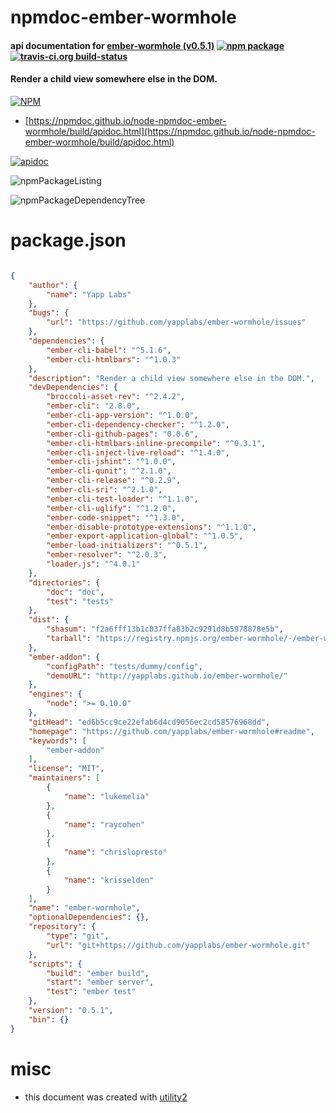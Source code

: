 # npmdoc-ember-wormhole

#### api documentation for  [ember-wormhole (v0.5.1)](https://github.com/yapplabs/ember-wormhole#readme)  [![npm package](https://img.shields.io/npm/v/npmdoc-ember-wormhole.svg?style=flat-square)](https://www.npmjs.org/package/npmdoc-ember-wormhole) [![travis-ci.org build-status](https://api.travis-ci.org/npmdoc/node-npmdoc-ember-wormhole.svg)](https://travis-ci.org/npmdoc/node-npmdoc-ember-wormhole)

#### Render a child view somewhere else in the DOM.

[![NPM](https://nodei.co/npm/ember-wormhole.png?downloads=true&downloadRank=true&stars=true)](https://www.npmjs.com/package/ember-wormhole)

- [https://npmdoc.github.io/node-npmdoc-ember-wormhole/build/apidoc.html](https://npmdoc.github.io/node-npmdoc-ember-wormhole/build/apidoc.html)

[![apidoc](https://npmdoc.github.io/node-npmdoc-ember-wormhole/build/screenCapture.buildCi.browser.%252Ftmp%252Fbuild%252Fapidoc.html.png)](https://npmdoc.github.io/node-npmdoc-ember-wormhole/build/apidoc.html)

![npmPackageListing](https://npmdoc.github.io/node-npmdoc-ember-wormhole/build/screenCapture.npmPackageListing.svg)

![npmPackageDependencyTree](https://npmdoc.github.io/node-npmdoc-ember-wormhole/build/screenCapture.npmPackageDependencyTree.svg)



# package.json

```json

{
    "author": {
        "name": "Yapp Labs"
    },
    "bugs": {
        "url": "https://github.com/yapplabs/ember-wormhole/issues"
    },
    "dependencies": {
        "ember-cli-babel": "^5.1.6",
        "ember-cli-htmlbars": "^1.0.3"
    },
    "description": "Render a child view somewhere else in the DOM.",
    "devDependencies": {
        "broccoli-asset-rev": "^2.4.2",
        "ember-cli": "2.8.0",
        "ember-cli-app-version": "^1.0.0",
        "ember-cli-dependency-checker": "^1.2.0",
        "ember-cli-github-pages": "0.0.6",
        "ember-cli-htmlbars-inline-precompile": "^0.3.1",
        "ember-cli-inject-live-reload": "^1.4.0",
        "ember-cli-jshint": "^1.0.0",
        "ember-cli-qunit": "^2.1.0",
        "ember-cli-release": "^0.2.9",
        "ember-cli-sri": "^2.1.0",
        "ember-cli-test-loader": "^1.1.0",
        "ember-cli-uglify": "^1.2.0",
        "ember-code-snippet": "^1.3.0",
        "ember-disable-prototype-extensions": "^1.1.0",
        "ember-export-application-global": "^1.0.5",
        "ember-load-initializers": "^0.5.1",
        "ember-resolver": "^2.0.3",
        "loader.js": "^4.0.1"
    },
    "directories": {
        "doc": "doc",
        "test": "tests"
    },
    "dist": {
        "shasum": "f2a6fff13b1c037ffa83b2c9291d8b5978878e5b",
        "tarball": "https://registry.npmjs.org/ember-wormhole/-/ember-wormhole-0.5.1.tgz"
    },
    "ember-addon": {
        "configPath": "tests/dummy/config",
        "demoURL": "http://yapplabs.github.io/ember-wormhole/"
    },
    "engines": {
        "node": ">= 0.10.0"
    },
    "gitHead": "ed6b5cc9ce22efab6d4cd9056ec2cd58576968dd",
    "homepage": "https://github.com/yapplabs/ember-wormhole#readme",
    "keywords": [
        "ember-addon"
    ],
    "license": "MIT",
    "maintainers": [
        {
            "name": "lukemelia"
        },
        {
            "name": "raycohen"
        },
        {
            "name": "chrislopresto"
        },
        {
            "name": "krisselden"
        }
    ],
    "name": "ember-wormhole",
    "optionalDependencies": {},
    "repository": {
        "type": "git",
        "url": "git+https://github.com/yapplabs/ember-wormhole.git"
    },
    "scripts": {
        "build": "ember build",
        "start": "ember server",
        "test": "ember test"
    },
    "version": "0.5.1",
    "bin": {}
}
```



# misc
- this document was created with [utility2](https://github.com/kaizhu256/node-utility2)
